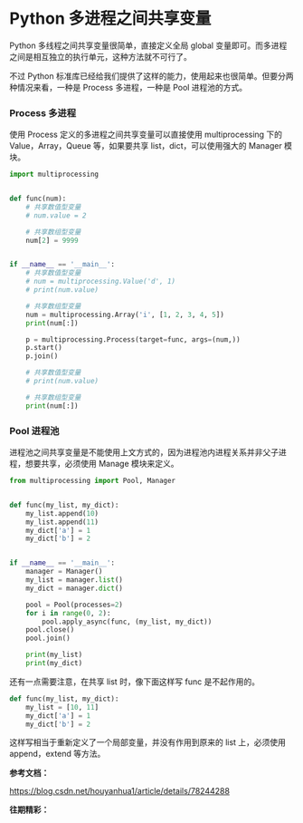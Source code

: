 # Python 多进程之间共享变量

Python 多线程之间共享变量很简单，直接定义全局 global 变量即可。而多进程之间是相互独立的执行单元，这种方法就不可行了。

不过 Python 标准库已经给我们提供了这样的能力，使用起来也很简单。但要分两种情况来看，一种是 Process 多进程，一种是 Pool 进程池的方式。

### Process 多进程

使用 Process 定义的多进程之间共享变量可以直接使用 multiprocessing 下的 Value，Array，Queue 等，如果要共享 list，dict，可以使用强大的 Manager 模块。

```python
import multiprocessing


def func(num):
    # 共享数值型变量
    # num.value = 2

    # 共享数组型变量
    num[2] = 9999


if __name__ == '__main__':
    # 共享数值型变量
    # num = multiprocessing.Value('d', 1)
    # print(num.value)

    # 共享数组型变量
    num = multiprocessing.Array('i', [1, 2, 3, 4, 5])
    print(num[:])

    p = multiprocessing.Process(target=func, args=(num,))
    p.start()
    p.join()

    # 共享数值型变量
    # print(num.value)

    # 共享数组型变量
    print(num[:])
```

### Pool 进程池

进程池之间共享变量是不能使用上文方式的，因为进程池内进程关系并非父子进程，想要共享，必须使用 Manage 模块来定义。

```python
from multiprocessing import Pool, Manager


def func(my_list, my_dict):
    my_list.append(10)
    my_list.append(11)
    my_dict['a'] = 1
    my_dict['b'] = 2


if __name__ == '__main__':
    manager = Manager()
    my_list = manager.list()
    my_dict = manager.dict()

    pool = Pool(processes=2)
    for i in range(0, 2):
        pool.apply_async(func, (my_list, my_dict))
    pool.close()
    pool.join()

    print(my_list)
    print(my_dict)
```

还有一点需要注意，在共享 list 时，像下面这样写 func 是不起作用的。

```python
def func(my_list, my_dict):
    my_list = [10, 11]
    my_dict['a'] = 1
    my_dict['b'] = 2
```

这样写相当于重新定义了一个局部变量，并没有作用到原来的 list 上，必须使用 append，extend 等方法。

**参考文档：**

https://blog.csdn.net/houyanhua1/article/details/78244288

**往期精彩：**